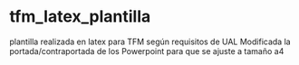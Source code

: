 # tfm_latex_plantilla
plantilla realizada en latex para TFM según requisitos de UAL
Modificada la portada/contraportada de los Powerpoint para que se ajuste a tamaño a4
